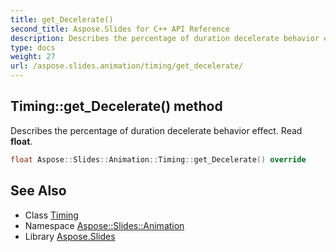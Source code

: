 ```yaml
---
title: get_Decelerate()
second_title: Aspose.Slides for C++ API Reference
description: Describes the percentage of duration decelerate behavior effect. Read float.
type: docs
weight: 27
url: /aspose.slides.animation/timing/get_decelerate/
---
```

## Timing::get_Decelerate() method


Describes the percentage of duration decelerate behavior effect. Read **float**.

```cpp
float Aspose::Slides::Animation::Timing::get_Decelerate() override
```

## See Also

* Class [Timing](../)
* Namespace [Aspose::Slides::Animation](../../)
* Library [Aspose.Slides](../../../)